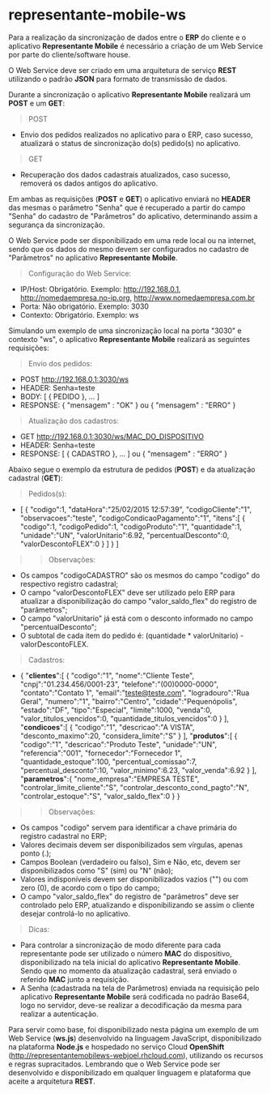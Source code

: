 # representante-mobile-ws

Para a realização da sincronização de dados entre o <b>ERP</b> do cliente e o aplicativo <b>Representante Mobile</b> é necessário a criação de um Web Service por parte do cliente/software house.

O Web Service deve ser criado em uma arquitetura de serviço <b>REST</b> utilizando o padrão <b>JSON</b> para formato de transmissão de dados.

Durante a sincronização o aplicativo <b>Representante Mobile</b> realizará um <b>POST</b> e um <b>GET</b>:

> POST
* Envio dos pedidos realizados no aplicativo para o ERP, caso sucesso, atualizará o status de sincronização do(s) pedido(s) no aplicativo.

> GET
* Recuperação dos dados cadastrais atualizados, caso sucesso, removerá os dados antigos do aplicativo.

Em ambas as requisições (<b>POST</b> e <b>GET</b>) o aplicativo enviará no <b>HEADER</b> das mesmas o parâmetro "Senha" que é recuperado a partir do campo "Senha" do cadastro de "Parâmetros" do aplicativo, determinando assim a segurança da sincronização.

O Web Service pode ser disponibilizado em uma rede local ou na internet, sendo que os dados do mesmo devem ser configurados no cadastro de "Parâmetros" no aplicativo <b>Representante Mobile</b>.

> Configuração do Web Service:
* IP/Host: Obrigatório. Exemplo: http://192.168.0.1, http://nomedaempresa.no-ip.org, http://www.nomedaempresa.com.br
* Porta: Não obrigatório. Exemplo: 3030
* Contexto: Obrigatório. Exemplo: ws

Simulando um exemplo de uma sincronização local na porta "3030" e contexto "ws", o aplicativo <b>Representante Mobile</b> realizará as seguintes requisições:

> Envio dos pedidos:
* POST http://192.168.0.1:3030/ws
* HEADER: Senha=teste
* BODY: [ { PEDIDO }, ... ]
* RESPONSE: { "mensagem" : "OK" } ou { "mensagem" : "ERRO" }

> Atualização dos cadastros:
* GET http://192.168.0.1:3030/ws/MAC_DO_DISPOSITIVO
* HEADER: Senha=teste
* RESPONSE: [ { CADASTRO }, ... ] ou { "mensagem" : "ERRO" }

Abaixo segue o exemplo da estrutura de pedidos (<b>POST</b>) e da atualização cadastral (<b>GET</b>):

> Pedidos(s):
* [
   {
      "codigo":1,
      "dataHora":"25/02/2015 12:57:39",
      "codigoCliente":"1",
      "observacoes":"teste",
      "codigoCondicaoPagamento":"1",
      "itens":[
         {
            "codigo":1,
            "codigoPedido":1,
	    "codigoProduto":"1",
            "quantidade":1,
	    "unidade":"UN",
            "valorUnitario":6.92,
	    "percentualDesconto":0,
            "valorDescontoFLEX":0
         }
      ]
   }
]

>> Observações:
* Os campos "codigoCADASTRO" são os mesmos do campo "codigo" do respectivo registro cadastral;
* O campo "valorDescontoFLEX" deve ser utilizado pelo ERP para atualizar a disponibilização do campo "valor_saldo_flex" do registro de "parâmetros";
* O campo "valorUnitario" já está com o desconto informado no campo "percentualDesconto";
* O subtotal de cada item do pedido é: (quantidade * valorUnitario) - valorDescontoFLEX.

> Cadastros:
* {
   "<b>clientes</b>":[
      {
         "codigo":"1",
         "nome":"Cliente Teste",
         "cnpj":"01.234.456/0001-23",
         "telefone":"(00)0000-0000",
         "contato":"Contato 1",
         "email":"teste@teste.com",
         "logradouro":"Rua Geral",
         "numero":"1",
         "bairro":"Centro",
         "cidade":"Pequenópolis",
         "estado":"DF",
         "tipo":"Especial",
         "limite":1000,
         "venda":0,
         "valor_titulos_vencidos":0,
         "quantidade_titulos_vencidos":0
      }
   ],
   "<b>condicoes</b>":[
      {
         "codigo":"1",
         "descricao":"A VISTA",
         "desconto_maximo":20,
         "considera_limite":"S"
      }
   ],
   "<b>produtos</b>":[
      {
         "codigo":"1",
         "descricao":"Produto Teste",
         "unidade":"UN",
         "referencia":"001",
         "fornecedor":"Fornecedor 1",
         "quantidade_estoque":100,
         "percentual_comissao":7,
         "percentual_desconto":10,
         "valor_minimo":6.23,
         "valor_venda":6.92
      }
   ],
   "<b>parametros</b>":{
      "nome_empresa":"EMPRESA TESTE",
      "controlar_limite_cliente":"S",
      "controlar_desconto_cond_pagto":"N",
      "controlar_estoque":"S",
      "valor_saldo_flex":0
   }
}

>> Observações:
* Os campos "codigo" servem para identificar a chave primária do registro cadastral no ERP;
* Valores decimais devem ser disponibilizados sem vírgulas, apenas ponto (.);
* Campos Boolean (verdadeiro ou falso), Sim e Não, etc, devem ser disponibilizados como "S" (sim) ou "N" (não);
* Valores indisponíveis devem ser disponibilizados vazios ("") ou com zero (0), de acordo com o tipo do campo;
* O campo "valor_saldo_flex" do registro de "parâmetros" deve ser controlado pelo ERP, atualizando e disponibilizando se assim o cliente desejar controlá-lo no aplicativo.

> Dicas:
* Para controlar a sincronização de modo diferente para cada representante pode ser utilizado o número <b>MAC</b> do dispositivo, disponibilizado na tela inicial do aplicativo <b>Representante Mobile</b>. Sendo que no momento da atualização cadastral, será enviado o referido <b>MAC</b> junto a requisição.
* A Senha (cadastrada na tela de Parâmetros) enviada na requisição pelo aplicativo <b>Representante Mobile</b> será codificada no padrão Base64, logo no servidor, deve-se realizar a decodificação da mesma para realizar a autenticação.

Para servir como base, foi disponibilizado nesta página um exemplo de um Web Service (<b>ws.js</b>) desenvolvido na linguagem JavaScript, disponibilizado na plataforma <b>Node.js</b> e hospedado no serviço Cloud <b>OpenShift</b> (http://representantemobilews-webjoel.rhcloud.com), utilizando os recursos e regras supracitados. Lembrando que o Web Service pode ser desenvolvido e disponibilizado em qualquer linguagem e plataforma que aceite a arquitetura <b>REST</b>.
